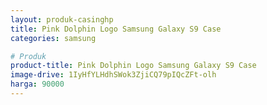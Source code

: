 ```yaml
---
layout: produk-casinghp
title: Pink Dolphin Logo Samsung Galaxy S9 Case
categories: samsung

# Produk
product-title: Pink Dolphin Logo Samsung Galaxy S9 Case
image-drive: 1IyHfYLHdhSWok3ZjiCQ79pIQcZFt-olh
harga: 90000
---
```

